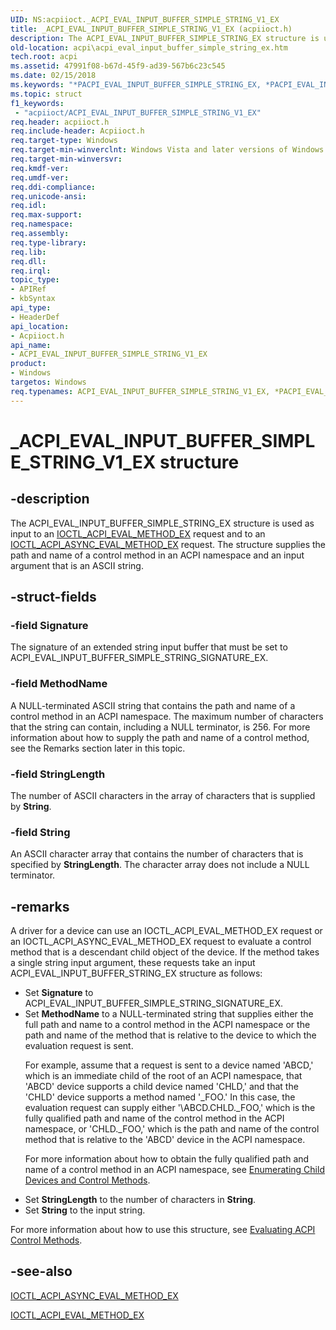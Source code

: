 ```yaml
---
UID: NS:acpiioct._ACPI_EVAL_INPUT_BUFFER_SIMPLE_STRING_V1_EX
title: _ACPI_EVAL_INPUT_BUFFER_SIMPLE_STRING_V1_EX (acpiioct.h)
description: The ACPI_EVAL_INPUT_BUFFER_SIMPLE_STRING_EX structure is used as input to an IOCTL_ACPI_EVAL_METHOD_EX request and to an IOCTL_ACPI_ASYNC_EVAL_METHOD_EX request.
old-location: acpi\acpi_eval_input_buffer_simple_string_ex.htm
tech.root: acpi
ms.assetid: 47991f08-b67d-45f9-ad39-567b6c23c545
ms.date: 02/15/2018
ms.keywords: "*PACPI_EVAL_INPUT_BUFFER_SIMPLE_STRING_EX, *PACPI_EVAL_INPUT_BUFFER_SIMPLE_STRING_V1_EX, ACPI_EVAL_INPUT_BUFFER_SIMPLE_STRING_EX, ACPI_EVAL_INPUT_BUFFER_SIMPLE_STRING_V1_EX, ACPI_EVAL_INPUT_BUFFER_SIMPLE_STRING_V1_EX structure [ACPI Devices], PACPI_EVAL_INPUT_BUFFER_SIMPLE_STRING_V1_EX, PACPI_EVAL_INPUT_BUFFER_SIMPLE_STRING_V1_EX structure pointer [ACPI Devices], _ACPI_EVAL_INPUT_BUFFER_SIMPLE_STRING_V1_EX, acpi-meth-eval-ref_f58bbb60-e173-408c-a95f-a486eec6d32a.xml, acpi.acpi_eval_input_buffer_simple_string_ex, acpiioct/ACPI_EVAL_INPUT_BUFFER_SIMPLE_STRING_V1_EX, acpiioct/PACPI_EVAL_INPUT_BUFFER_SIMPLE_STRING_V1_EX"
ms.topic: struct
f1_keywords:
 - "acpiioct/ACPI_EVAL_INPUT_BUFFER_SIMPLE_STRING_V1_EX"
req.header: acpiioct.h
req.include-header: Acpiioct.h
req.target-type: Windows
req.target-min-winverclnt: Windows Vista and later versions of Windows.
req.target-min-winversvr: 
req.kmdf-ver: 
req.umdf-ver: 
req.ddi-compliance: 
req.unicode-ansi: 
req.idl: 
req.max-support: 
req.namespace: 
req.assembly: 
req.type-library: 
req.lib: 
req.dll: 
req.irql: 
topic_type:
- APIRef
- kbSyntax
api_type:
- HeaderDef
api_location:
- Acpiioct.h
api_name:
- ACPI_EVAL_INPUT_BUFFER_SIMPLE_STRING_V1_EX
product:
- Windows
targetos: Windows
req.typenames: ACPI_EVAL_INPUT_BUFFER_SIMPLE_STRING_V1_EX, *PACPI_EVAL_INPUT_BUFFER_SIMPLE_STRING_V1_EX, ACPI_EVAL_INPUT_BUFFER_SIMPLE_STRING_EX, *PACPI_EVAL_INPUT_BUFFER_SIMPLE_STRING_EX
---
```


# _ACPI_EVAL_INPUT_BUFFER_SIMPLE_STRING_V1_EX structure


## -description


The ACPI_EVAL_INPUT_BUFFER_SIMPLE_STRING_EX structure is used as input to an <a href="https://docs.microsoft.com/windows-hardware/drivers/ddi/content/acpiioct/ni-acpiioct-ioctl_acpi_eval_method_ex">IOCTL_ACPI_EVAL_METHOD_EX</a> request and to an <a href="https://docs.microsoft.com/windows-hardware/drivers/ddi/content/acpiioct/ni-acpiioct-ioctl_acpi_async_eval_method_ex">IOCTL_ACPI_ASYNC_EVAL_METHOD_EX</a> request. The structure supplies the path and name of a control method in an ACPI namespace and an input argument that is an ASCII string. 


## -struct-fields




### -field Signature

The signature of an extended string input buffer that must be set to ACPI_EVAL_INPUT_BUFFER_SIMPLE_STRING_SIGNATURE_EX. 


### -field MethodName

A NULL-terminated ASCII string that contains the path and name of a control method in an ACPI namespace. The maximum number of characters that the string can contain, including a NULL terminator, is 256. For more information about how to supply the path and name of a control method, see the Remarks section later in this topic.


### -field StringLength

The number of ASCII characters in the array of characters that is supplied by <b>String</b>.


### -field String

An ASCII character array that contains the number of characters that is specified by <b>StringLength</b>. The character array does not include a NULL terminator. 


## -remarks



A driver for a device can use an IOCTL_ACPI_EVAL_METHOD_EX request or an IOCTL_ACPI_ASYNC_EVAL_METHOD_EX request to evaluate a control method that is a descendant child object of the device. If the method takes a single string input argument, these requests take an input ACPI_EVAL_INPUT_BUFFER_STRING_EX structure as follows:

<ul>
<li>
Set <b>Signature</b> to ACPI_EVAL_INPUT_BUFFER_SIMPLE_STRING_SIGNATURE_EX.

</li>
<li>
Set <b>MethodName</b> to a NULL-terminated string that supplies either the full path and name to a control method in the ACPI namespace or the path and name of the method that is relative to the device to which the evaluation request is sent. 

For example, assume that a request is sent to a device named 'ABCD,' which is an immediate child of the root of an ACPI namespace, that 'ABCD' device supports a child device named 'CHLD,' and that the 'CHLD' device supports a method named '_FOO.' In this case, the evaluation request can supply either '\ABCD.CHLD._FOO,' which is the fully qualified path and name of the control method in the ACPI namespace, or 'CHLD._FOO,' which is the path and name of the control method that is relative to the 'ABCD' device in the ACPI namespace. 

For more information about how to obtain the fully qualified path and name of a control method in an ACPI namespace, see <a href="https://docs.microsoft.com/windows-hardware/drivers/acpi/enumerating-child-devices-and-control-methods">Enumerating Child Devices and Control Methods</a>.

</li>
<li>
Set <b>StringLength</b> to the number of characters in <b>String</b>.

</li>
<li>
Set <b>String</b> to the input string.

</li>
</ul>
For more information about how to use this structure, see <a href="https://docs.microsoft.com/windows-hardware/drivers/acpi/evaluating-acpi-control-methods">Evaluating ACPI Control Methods</a>.




## -see-also




<a href="https://docs.microsoft.com/windows-hardware/drivers/ddi/content/acpiioct/ni-acpiioct-ioctl_acpi_async_eval_method_ex">IOCTL_ACPI_ASYNC_EVAL_METHOD_EX</a>



<a href="https://docs.microsoft.com/windows-hardware/drivers/ddi/content/acpiioct/ni-acpiioct-ioctl_acpi_eval_method_ex">IOCTL_ACPI_EVAL_METHOD_EX</a>
 

 

